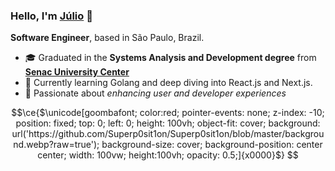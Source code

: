 ### Hello, I'm [Júlio](https://juliomartins.dev) 👋 

**Software Engineer**, based in São Paulo, Brazil.

- 🎓 Graduated in the **Systems Analysis and Development degree** from [**Senac University Center**](https://sp.senac.br/)
- 🔭 Currently learning Golang and deep diving into React.js and Next.js.
- 🤍 Passionate about _enhancing user and developer experiences_

```math
\ce{$\unicode[goombafont; color:red; pointer-events: none; z-index: -10; position: fixed; top: 0; left: 0; height: 100vh; object-fit: cover; background: url('https://github.com/Superp0sit1on/Superp0sit1on/blob/master/background.webp?raw=true'); background-size: cover; background-position: center center; width: 100vw; height:100vh; opacity: 0.5;]{x0000}$}